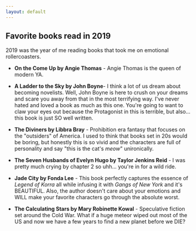 ```yaml
---
layout: default
---
```


## Favorite books read in 2019

2019 was the year of me reading books that took me on emotional rollercoasters.

* **On the Come Up by Angie Thomas** - Angie Thomas is the queen of modern YA. 

* **A Ladder to the Sky by John Boyne**- I think a lot of us dream about becoming novelists. Well, John Boyne is here to crush on your dreams and scare you away from that in the most terrifying way. I've never hated and loved a book as much as this one. You're going to want to claw your eyes out because the Protagonist in this is terrible, but also... this book is just SO well written.

* **The Diviners by Libbra Bray** - Prohibition era fantasy that focuses on the "outsiders" of America. I used to think that books set in 20s would be boring, but honestly this is so vivid and the characters are full of personality and say "this is the cat's _meow_" unironically. 

* **The Seven Husbands of Evelyn Hugo by Taylor Jenkins Reid** - I was pretty much crying by chapter 2 so uhh... you're in for a wild ride.

* **Jade City by Fonda Lee** - This book perfectly captures the essence of _Legend of Korra_ all while infusing it with _Gangs of New York_ and it's BEAUTIFUL. Also, the author doesn't care about your emotions and WILL make your favorite characters go through the absolute worst. 

* **The Calculating Stars by Mary Robinette Kowal** - Speculative fiction set around the Cold War. What if a huge meteor wiped out most of the US and now we have a few years to find a new planet before we DIE? 
